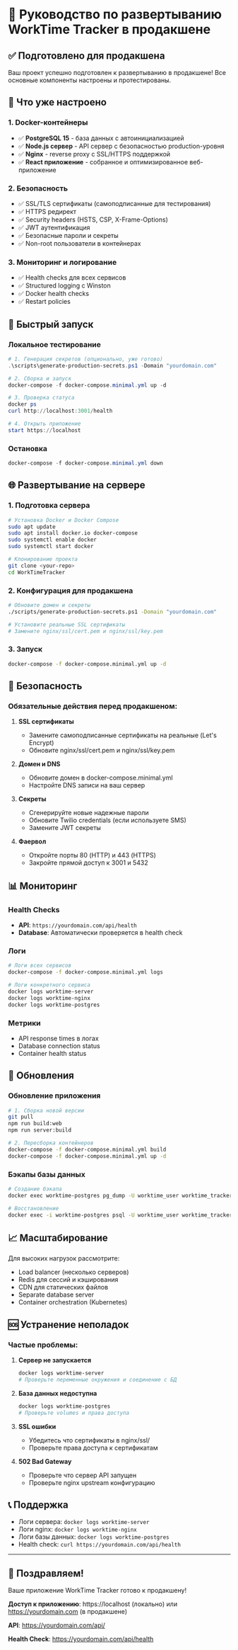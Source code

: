 # 🚀 Руководство по развертыванию WorkTime Tracker в продакшене

## ✅ Подготовлено для продакшена

Ваш проект успешно подготовлен к развертыванию в продакшене! Все основные компоненты настроены и протестированы.

## 🔧 Что уже настроено

### 1. Docker-контейнеры
- ✅ **PostgreSQL 15** - база данных с автоинициализацией
- ✅ **Node.js сервер** - API сервер с безопасностью production-уровня
- ✅ **Nginx** - reverse proxy с SSL/HTTPS поддержкой
- ✅ **React приложение** - собранное и оптимизированное веб-приложение

### 2. Безопасность
- ✅ SSL/TLS сертификаты (самоподписанные для тестирования)
- ✅ HTTPS редирект
- ✅ Security headers (HSTS, CSP, X-Frame-Options)
- ✅ JWT аутентификация
- ✅ Безопасные пароли и секреты
- ✅ Non-root пользователи в контейнерах

### 3. Мониторинг и логирование
- ✅ Health checks для всех сервисов
- ✅ Structured logging с Winston
- ✅ Docker health checks
- ✅ Restart policies

## 🚀 Быстрый запуск

### Локальное тестирование
```powershell
# 1. Генерация секретов (опционально, уже готово)
.\scripts\generate-production-secrets.ps1 -Domain "yourdomain.com"

# 2. Сборка и запуск
docker-compose -f docker-compose.minimal.yml up -d

# 3. Проверка статуса
docker ps
curl http://localhost:3001/health

# 4. Открыть приложение
start https://localhost
```

### Остановка
```powershell
docker-compose -f docker-compose.minimal.yml down
```

## 🌐 Развертывание на сервере

### 1. Подготовка сервера
```bash
# Установка Docker и Docker Compose
sudo apt update
sudo apt install docker.io docker-compose
sudo systemctl enable docker
sudo systemctl start docker

# Клонирование проекта
git clone <your-repo>
cd WorkTimeTracker
```

### 2. Конфигурация для продакшена
```bash
# Обновите домен и секреты
./scripts/generate-production-secrets.ps1 -Domain "yourdomain.com"

# Установите реальные SSL сертификаты
# Замените nginx/ssl/cert.pem и nginx/ssl/key.pem
```

### 3. Запуск
```bash
docker-compose -f docker-compose.minimal.yml up -d
```

## 🔐 Безопасность

### Обязательные действия перед продакшеном:

1. **SSL сертификаты**
   - Замените самоподписанные сертификаты на реальные (Let's Encrypt)
   - Обновите nginx/ssl/cert.pem и nginx/ssl/key.pem

2. **Домен и DNS**
   - Обновите домен в docker-compose.minimal.yml
   - Настройте DNS записи на ваш сервер

3. **Секреты**
   - Сгенерируйте новые надежные пароли
   - Обновите Twilio credentials (если используете SMS)
   - Замените JWT секреты

4. **Фаервол**
   - Откройте порты 80 (HTTP) и 443 (HTTPS)
   - Закройте прямой доступ к 3001 и 5432

## 📊 Мониторинг

### Health Checks
- **API**: `https://yourdomain.com/api/health`
- **Database**: Автоматически проверяется в health check

### Логи
```bash
# Логи всех сервисов
docker-compose -f docker-compose.minimal.yml logs

# Логи конкретного сервиса
docker logs worktime-server
docker logs worktime-nginx
docker logs worktime-postgres
```

### Метрики
- API response times в логах
- Database connection status
- Container health status

## 🔄 Обновления

### Обновление приложения
```bash
# 1. Сборка новой версии
git pull
npm run build:web
npm run server:build

# 2. Пересборка контейнеров
docker-compose -f docker-compose.minimal.yml build
docker-compose -f docker-compose.minimal.yml up -d
```

### Бэкапы базы данных
```bash
# Создание бэкапа
docker exec worktime-postgres pg_dump -U worktime_user worktime_tracker_prod > backup.sql

# Восстановление
docker exec -i worktime-postgres psql -U worktime_user worktime_tracker_prod < backup.sql
```

## 📈 Масштабирование

Для высоких нагрузок рассмотрите:
- Load balancer (несколько серверов)
- Redis для сессий и кэширования
- CDN для статических файлов
- Separate database server
- Container orchestration (Kubernetes)

## 🆘 Устранение неполадок

### Частые проблемы:

1. **Сервер не запускается**
   ```bash
   docker logs worktime-server
   # Проверьте переменные окружения и соединение с БД
   ```

2. **База данных недоступна**
   ```bash
   docker logs worktime-postgres
   # Проверьте volumes и права доступа
   ```

3. **SSL ошибки**
   - Убедитесь что сертификаты в nginx/ssl/
   - Проверьте права доступа к сертификатам

4. **502 Bad Gateway**
   - Проверьте что сервер API запущен
   - Проверьте nginx upstream конфигурацию

## 📞 Поддержка

- Логи сервера: `docker logs worktime-server`
- Логи nginx: `docker logs worktime-nginx` 
- Логи базы данных: `docker logs worktime-postgres`
- Health check: `curl https://yourdomain.com/api/health`

---

## 🎉 Поздравляем!

Ваше приложение WorkTime Tracker готово к продакшену! 

**Доступ к приложению**: https://localhost (локально) или https://yourdomain.com (в продакшене)

**API**: https://yourdomain.com/api/

**Health Check**: https://yourdomain.com/api/health 